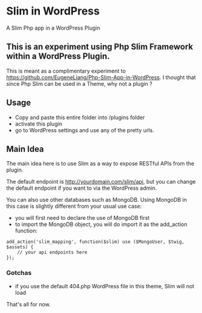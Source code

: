 # Slim in WordPress
A Slim Php app in a WordPress Plugin

## This is an experiment using Php Slim Framework within a WordPress Plugin.
This is meant as a complimentary experiment to https://github.com/EugeneLiang/Php-Slim-App-in-WordPress. I thought that since Php Slim can be used in a Theme, why not a plugin ?


## Usage
- Copy and paste this entire folder into /plugins folder
- activate this plugin
- go to WordPress settings and use any of the pretty urls.



## Main Idea
The main idea here is to use Slim as a way to expose RESTful APIs from the plugin.

The default endpoint is http://yourdomain.com/slim/api, but you can change the default endpoint if you want to via the WordPress admin.

You can also use other databases such as MongoDB. Using MongoDB in this case is slightly different from your usual use case:
- you will first need to declare the use of MongoDB first
- to import the MongoDB object, you will do import it as the add_action function:
```
add_action('slim_mapping', function($slim) use ($MongoUser, $twig, $assets) {
    // your api endpoints here
});
```


### Gotchas
- if you use the default 404.php WordPress file in this theme, Slim will not load


That's all for now.